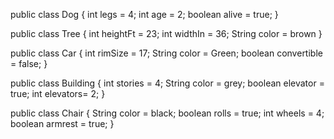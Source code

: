 public class Dog {
int legs = 4;
int age = 2;
boolean alive = true;
}

public class Tree {
int heightFt = 23;
int widthIn = 36;
String color = brown
}

public class Car {
int rimSize = 17;
String color = Green;
boolean convertible = false;
}

public class Building {
int stories = 4;
String color = grey;
boolean elevator = true;
int elevators= 2;
}

public class Chair {
String color = black;
boolean rolls = true;
int wheels = 4;
boolean armrest = true;
}
